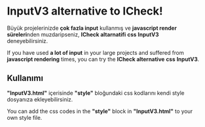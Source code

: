 # InputV3 alternative to ICheck!

Büyük projelerinizde **çok fazla input** kullanmış ve **javascript render süreleri**nden muzdaripseniz, **ICheck altarnatifi** **css** **InputV3** deneyebilirsiniz.

If you have used **a lot of input** in your large projects and suffered from **javascript rendering** times, you can try the **ICheck alternative** **css** **InputV3**.

## Kullanımı

**"InputV3.html"** içerisinde **"style"** bloğundaki css kodlarını kendi style dosyanıza ekleyebilirsiniz.

You can add the css codes in the **"style"** block in **"InputV3.html"** to your own style file.
